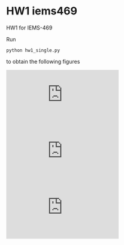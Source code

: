 # HW1 iems469

HW1 for IEMS-469

Run 
```
python hw1_single.py
```
to obtain the following figures

![alt text](https://github.com/wuyuup/iems469/blob/master/enum.pdf?raw=true)
![alt text](https://github.com/wuyuup/iems469/blob/master/vi.pdf?raw=true)
![alt text](https://github.com/wuyuup/iems469/blob/master/pi.pdf?raw=true)